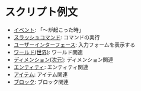 # スクリプト例文

* [イベント](./events/): 「～が起こった時」
* [スラッシュコマンド](./run-commands/readme.md): コマンドの実行
* [ユーザーインターフェース](./ui/): 入力フォームを表示する
* [ワールド(世界)](./world.ts): ワールド関連
* [ディメンション(次元)](./dimension.ts): ディメンション関連
* [エンティティ](./entity/): エンティティ関連
* [アイテム](./item-stack.ts): アイテム関連
* [ブロック](./block.ts): ブロック関連
